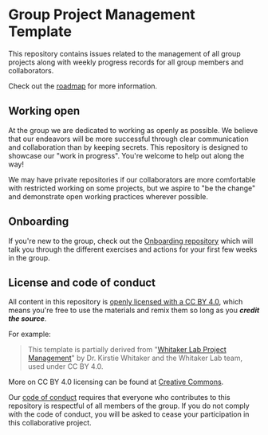 # Group Project Management Template

This repository contains issues related to the management of all group projects along with weekly progress records for all group members and collaborators.

Check out the [roadmap](https://github.com/satra/ProjectManagementTemplate/projects/1) for more information.

## Working open

At the group we are dedicated to working as openly as possible. We believe that our endeavors will be more successful through clear communication and collaboration than by keeping secrets. This repository is designed to showcase our "work in progress". You're welcome to help out along the way!

We may have private repositories if our collaborators are more comfortable with restricted working on some projects, but we aspire to "be the change" and demonstrate open working practices wherever possible.

## Onboarding

If you're new to the group, check out the [Onboarding repository](https://github.com/WhitakerLab/Onboarding) which will talk you through the different exercises and actions for your first few weeks in the group.

## License and code of conduct

All content in this repository is [openly licensed with a CC BY 4.0](https://creativecommons.org/licenses/by/4.0/), which means you're free to use the materials and remix them so long as you ***credit the source***. 

For example: 

> This template is partially derived from "[Whitaker Lab Project Management](https://github.com/WhitakerLab/WhitakerLabProjectManagement)" by Dr. Kirstie Whitaker and the Whitaker Lab team, used under CC BY 4.0. 

More on CC BY 4.0 licensing can be found at [Creative Commons](https://creativecommons.org/licenses/by/4.0/).

Our [code of conduct](CODE_OF_CONDUCT.md) requires that everyone who contributes to this repository is respectful of all members of the group. If you do not comply with the code of conduct, you will be asked to cease your participation in this collaborative project.
